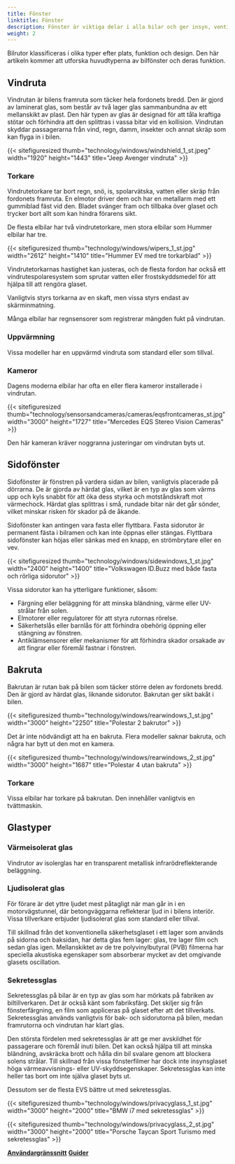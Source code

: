 ```yaml
---
title: Fönster
linktitle: Fönster
description: Fönster är viktiga delar i alla bilar och ger insyn, ventilation, skydd och komfort för föraren och passagerarna.
weight: 2
---
```

<!-- markdownlint-disable MD033 -->
Bilrutor klassificeras i olika typer efter plats, funktion och design. Den här artikeln kommer att utforska huvudtyperna av bilfönster och deras funktion.

## Vindruta

Vindrutan är bilens framruta som täcker hela fordonets bredd. Den är gjord av laminerat glas, som består av två lager glas sammanbundna av ett mellanskikt av plast. Den här typen av glas är designad för att tåla kraftiga stötar och förhindra att den splittras i vassa bitar vid en kollision. Vindrutan skyddar passagerarna från vind, regn, damm, insekter och annat skräp som kan flyga in i bilen.

{{< sitefiguresized thumb="technology/windows/windshield_1_st.jpeg" width="1920" height="1443" title="Jeep Avenger vindruta" >}}

### Torkare

Vindrutetorkare tar bort regn, snö, is, spolarvätska, vatten eller skräp från fordonets framruta. En elmotor driver dem och har en metallarm med ett gummiblad fäst vid den. Bladet svänger fram och tillbaka över glaset och trycker bort allt som kan hindra förarens sikt.

De flesta elbilar har två vindrutetorkare, men stora elbilar som Hummer elbilar har tre.

{{< sitefiguresized thumb="technology/windows/wipers_1_st.jpg" width="2612" height="1410" title="Hummer EV med tre torkarblad" >}}

Vindrutetorkarnas hastighet kan justeras, och de flesta fordon har också ett vindrutespolaresystem som sprutar vatten eller frostskyddsmedel för att hjälpa till att rengöra glaset.

Vanligtvis styrs torkarna av en skaft, men vissa styrs endast av skärminmatning.

Många elbilar har regnsensorer som registrerar mängden fukt på vindrutan.

### Uppvärmning

Vissa modeller har en uppvärmd vindruta som standard eller som tillval.

### Kameror

Dagens moderna elbilar har ofta en eller flera kameror installerade i vindrutan.

{{< sitefiguresized thumb="technology/sensorsandcameras/cameras/eqsfrontcameras_st.jpg" width="3000" height="1727" title="Mercedes EQS Stereo Vision Cameras" >}}

Den här kameran kräver noggranna justeringar om vindrutan byts ut.

## Sidofönster

Sidofönster är fönstren på vardera sidan av bilen, vanligtvis placerade på dörrarna. De är gjorda av härdat glas, vilket är en typ av glas som värms upp och kyls snabbt för att öka dess styrka och motståndskraft mot värmechock. Härdat glas splittras i små, rundade bitar när det går sönder, vilket minskar risken för skador på de åkande.

Sidofönster kan antingen vara fasta eller flyttbara. Fasta sidorutor är permanent fästa i bilramen och kan inte öppnas eller stängas. Flyttbara sidofönster kan höjas eller sänkas med en knapp, en strömbrytare eller en vev.

{{< sitefiguresized thumb="technology/windows/sidewindows_1_st.jpg" width="2400" height="1400" title="Volkswagen ID.Buzz med både fasta och rörliga sidorutor" >}}

Vissa sidorutor kan ha ytterligare funktioner, såsom:

- Färgning eller beläggning för att minska bländning, värme eller UV-strålar från solen.
- Elmotorer eller regulatorer för att styra rutornas rörelse.
- Säkerhetslås eller barnlås för att förhindra obehörig öppning eller stängning av fönstren.
- Antiklämsensorer eller mekanismer för att förhindra skador orsakade av att fingrar eller föremål fastnar i fönstren.

## Bakruta

Bakrutan är rutan bak på bilen som täcker större delen av fordonets bredd. Den är gjord av härdat glas, liknande sidorutor. Bakrutan ger sikt bakåt i bilen.

{{< sitefiguresized thumb="technology/windows/rearwindows_1_st.jpg" width="3000" height="2250" title="Polestar 2 bakrutor" >}}

Det är inte nödvändigt att ha en bakruta. Flera modeller saknar bakruta, och några har bytt ut den mot en kamera.

{{< sitefiguresized thumb="technology/windows/rearwindows_2_st.jpg" width="3000" height="1687" title="Polestar 4 utan bakruta" >}}
### Torkare

Vissa elbilar har torkare på bakrutan. Den innehåller vanligtvis en tvättmaskin.

## Glastyper

### Värmeisolerat glas

Vindrutor av isolerglas har en transparent metallisk infrarödreflekterande beläggning.

### Ljudisolerat glas

För förare är det yttre ljudet mest påtagligt när man går in i en motorvägstunnel, där betongväggarna reflekterar ljud in i bilens interiör.
Vissa tillverkare erbjuder ljudisolerat glas som standard eller tillval.

Till skillnad från det konventionella säkerhetsglaset i ett lager som används på sidorna och baksidan, har detta glas fem lager: glas, tre lager film och sedan glas igen. Mellanskiktet av de tre polyvinylbutyral (PVB) filmerna har speciella akustiska egenskaper som absorberar mycket av det omgivande glasets oscillation.

### Sekretessglas

Sekretessglas på bilar är en typ av glas som har mörkats på fabriken av biltillverkaren. Det är också känt som fabriksfärg. Det skiljer sig från fönsterfärgning, en film som appliceras på glaset efter att det tillverkats. Sekretessglas används vanligtvis för bak- och sidorutorna på bilen, medan framrutorna och vindrutan har klart glas.

Den största fördelen med sekretessglas är att ge mer avskildhet för passagerare och föremål inuti bilen. Det kan också hjälpa till att minska bländning, avskräcka brott och hålla din bil svalare genom att blockera solens strålar. Till skillnad från vissa fönsterfilmer har dock inte insynsglaset höga värmeavvisnings- eller UV-skyddsegenskaper. Sekretessglas kan inte heller tas bort om inte själva glaset byts ut.

Dessutom ser de flesta EVS bättre ut med sekretessglas.

{{< sitefiguresized thumb="technology/windows/privacyglass_1_st.jpg" width="3000" height="2000" title="BMW i7 med sekretessglas" >}}

{{< sitefiguresized thumb="technology/windows/privacyglass_2_st.jpg" width="3000" height="2000" title="Porsche Taycan Sport Turismo med sekretessglas" >}}


<div class="mt-3 mb-3">
    <a href="../userinterface/" class="text-decoration-none text-black"><strong><i class="bi-arrow-left"></i> Användargränssnitt</strong></a>
    <a href="../../guides/" class="text-decoration-none text-black float-end"><strong>Guider<i class="bi-arrow-right"></i></strong></a>
</div>
